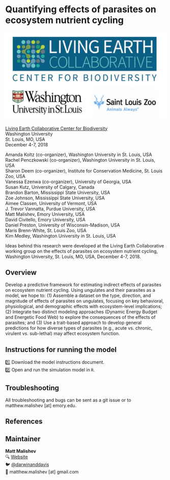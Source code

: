 # Quantifying effects of parasites on ecosystem nutrient cycling  

![LEC](lec.jpeg)  

[Living Earth Collaborative Center for Biodiversity](https://livingearthcollaborative.wustl.edu/)    
Washington University  
St. Louis, MO, USA     
December 4-7, 2018    

Amanda Koltz (co-organizer), Washington University in St. Louis, USA  
Rachel Penczkowski (co-organizer), Washington University in St. Louis, USA  
Sharon Deem (co-organizer), Institute for Conservation Medicine, St. Louis Zoo, USA  
Vanessa Ezenwa (co-organizer), University of Georgia, USA  
Susan Kutz, University of Calgary, Canada   
Brandon Barton, Mississippi State University, USA  
Zoe Johnson, Mississippi State University, USA  
Aimee Classen, University of Vermont, USA  
J. Trevor Vannatta, Purdue University, USA  
Matt Malishev, Emory University, USA  
David Civitello, Emory University, USA  
Daniel Preston, University of Wisconsin-Madison, USA  
Maris Brenn-White, St. Louis Zoo, USA  
Kim Medley, Washington University in St. Louis, USA  

Ideas behind this research were developed at the Living Earth Collaborative working group on the effects of parasites on ecosystem nutrient cycling, Washington University, St. Louis, MO, USA, December 4-7, 2018.    

## Overview    

Develop a predictive framework for estimating indirect effects of parasites on ecosystem nutrient cycling. Using ungulates and their parasites as a model, we hope to: (1) Assemble a dataset on the type, direction, and magnitude of effects of parasites on ungulates, focusing on key behavioral, physiological, and demographic effects with ecosystem-level implications; (2) Integrate two distinct modeling approaches (Dynamic Energy Budget and Energetic Food Web) to explore the consequences of the effects of parasites; and (3) Use a trait-based approach to develop general predictions for how diverse types of parasites (e.g., acute vs. chronic, virulent vs. sub-lethal) may affect ecosystem function.  

## Instructions for running the model    

:one: Download the model instructions document.  
:two: Open and run the simulation model in `R`.  

## Troubleshooting  

All troubleshooting and bugs can be sent as a git issue or to matthew.malishev [at] emory.edu.     

## References  

## Maintainer  
**Matt Malishev**   
:mag: [Website](https://www.researchgate.net/profile/Matt_Malishev)    
:bird: [@darwinanddavis](https://twitter.com/darwinanddavis)  
:email: matthew.malishev [at] gmail.com    


